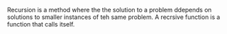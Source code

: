 Recursion is a method where the the solution to a problem ddepends on solutions to smaller instances of teh same problem. A recrsive function is a function that calls itself.
